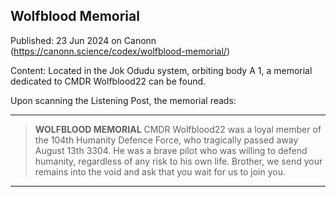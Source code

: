 ## Wolfblood Memorial

Published: 23 Jun 2024 on Canonn (https://canonn.science/codex/wolfblood-memorial/)

Content: Located in the Jok Odudu system, orbiting body A 1, a memorial dedicated to CMDR Wolfblood22 can be found.

Upon scanning the Listening Post, the memorial reads:

* * *

> 
> **WOLFBLOOD MEMORIAL**
> CMDR Wolfblood22 was a loyal member of the 104th Humanity Defence Force, who tragically passed away August 13th 3304. He was a brave pilot who was willing to defend humanity, regardless of any risk to his own life. Brother, we send your remains into the void and ask that you wait for us to join you.
> 
> 

* * *